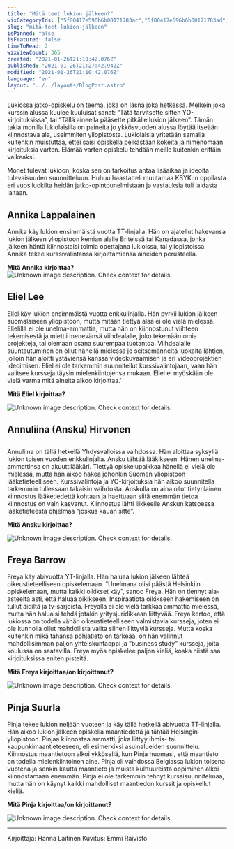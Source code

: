 ```yaml
---
title: "Mitä teet lukion jälkeen?"
wixCategoryIds: ["5f80417e596b6b00171783ac","5f80417e596b6b00171783ad","5f90588e95d3ba00172ad6e7"]
slug: "mitä-teet-lukion-jälkeen"
isPinned: false
isFeatured: false
timeToRead: 2
wixViewCount: 365
created: "2021-01-26T21:10:42.076Z"
published: "2021-01-26T21:27:42.942Z"
modified: "2021-01-26T21:10:42.076Z"
language: "en"
layout: "../../layouts/BlogPost.astro"
---
```

Lukiossa jatko-opiskelu on teema, joka on läsnä joka hetkessä. Melkein joka kurssin alussa kuulee kuuluisat sanat: “Tätä tarvitsette sitten YO-kirjoituksissa”, tai “Tällä aineella pääsette pitkälle lukion jälkeen”. Tämän takia monilla lukiolaisilla on paineita jo ykkösvuoden alussa löytää itseään kiinnostava ala, useimmiten yliopistosta. Lukiolaisia yritetään samalla kuitenkin muistuttaa, ettei saisi opiskella pelkästään kokeita ja nimenomaan kirjoituksia varten. Elämää varten opiskelu tehdään meille kuitenkin erittäin vaikeaksi. 

Monet tulevat lukioon, koska sen on tarkoitus antaa lisäaikaa ja ideoita tulevaisuuden suunnitteluun. Huhuu haastatteli muutamaa KSYK:in oppilasta eri vuosiluokilta heidän jatko-opintounelmistaan ja vastauksia tuli laidasta laitaan. 

## Annika Lappalainen

Annika käy lukion ensimmäistä vuotta TT-linjalla. Hän on ajatellut hakevansa lukion jälkeen yliopistoon kemian alalle Briteissä tai Kanadassa, jonka jälkeen häntä kiinnostaisi toimia opettajana lukioissa, tai yliopistoissa. Annika tekee kurssivalintansa kirjoittamiensa aineiden perusteella.

**Mitä Annika kirjoittaa?**
![Unknown image description. Check context for details.](https://static.wixstatic.com/media/2da4fc_9a3afbed28ce49a1b505f9af993a88f2~mv2.png) <!-- Original name: 2da4fc_66cea9b00f4c4ce38952261f1a29528e~mv2.png -->

## Eliel Lee

Eliel käy lukion ensimmäistä vuotta enkkulinjalla. Hän pyrkii lukion jälkeen suomalaiseen yliopistoon, mutta mitään tiettyä alaa ei ole vielä mielessä. Elielillä ei ole unelma-ammattia, mutta hän on kiinnostunut viihteen tekemisestä ja miettii menevänsä viihdealalle, joko tekemään omia projekteja, tai olemaan osana suurempaa tuotantoa. Viihdealalle suuntautuminen on ollut hänellä mielessä jo seitsemänneltä luokalta lähtien, jolloin hän aloitti ystäviensä kanssa videokuvaamisen ja eri videoprojektien ideoimisen. Eliel ei ole tarkemmin suunnitellut kurssivalintojaan, vaan hän valitsee kursseja täysin mielenkiintojensa mukaan. Eliel ei myöskään ole vielä varma mitä aineita aikoo kirjoittaa.'

**Mitä Eliel kirjoittaa?**


![Unknown image description. Check context for details.](https://static.wixstatic.com/media/2da4fc_7fed4eb455764f1888a75e0523e2afae~mv2.png)

## Annuliina (Ansku) Hirvonen
## 

Annuliina on tällä hetkellä Yhdysvalloissa vaihdossa. Hän aloittaa syksyllä lukion toisen vuoden enkkulinjalla. Ansku tähtää lääkikseen. Hänen unelma-ammattinsa on akuuttilääkäri. Tiettyä opiskelupaikkaa hänellä ei vielä ole mielessä, mutta hän aikoo hakea johonkin Suomen yliopistoon lääketieteelliseen. Kurssivalintoja ja YO-kirjoituksia hän aikoo suunnitella tarkemmin tullessaan takaisin vaihdosta. Anskulla on aina ollut tietynlainen kiinnostus lääketiedettä kohtaan ja haettuaan siitä enemmän tietoa kiinnostus on vain kasvanut. Kiinnostus lähti liikkeelle Anskun katsoessa lääketieteestä ohjelmaa “joskus kauan sitte”.

**Mitä Ansku kirjoittaa?**


![Unknown image description. Check context for details.](https://static.wixstatic.com/media/2da4fc_b73aae138432459f9d145509d5efbdbd~mv2.png)

## Freya Barrow

Freya käy abivuotta YT-linjalla. Hän haluaa lukion jälkeen lähteä oikeustieteelliseen opiskelemaan. “Unelmana olisi päästä Helsinkiin opiskelemaan, mutta kaikki oikikset käy”, sanoo Freya. Hän on tiennyt ala-asteelta asti, että haluaa oikikseen. Inspiraatiota oikikseen hakemiseen on tullut äidiltä ja tv-sarjoista. Freyalla ei ole vielä tarkkaa ammattia mielessä, mutta hän haluaisi tehdä jotakin yritysjuridikkaan liittyvää. Freya kertoo, että lukiossa on todella vähän oikeustieteelliseen valmistavia kursseja, joten ei ole kunnolla ollut mahdollista valita siihen liittyviä kursseja. Mutta koska kuitenkin mikä tahansa pohjatieto on tärkeää, on hän valinnut mahdollisimman paljon yhteiskuntaoppi ja “business study” kursseja, joita koulussa on saatavilla. Freya myös opiskelee paljon kieliä, koska niistä saa kirjoituksissa eniten pisteitä. 

**Mitä Freya kirjoittaa/on kirjoittanut?**


![Unknown image description. Check context for details.](https://static.wixstatic.com/media/2da4fc_94654ae09136476384ee55aebb902c27~mv2.png)
## Pinja Suurla

Pinja tekee lukion neljään vuoteen ja käy tällä hetkellä abivuotta TT-linjalla. Hän aikoo lukion jälkeen opiskella maantiedettä ja tähtää Helsingin yliopistoon. Pinjaa kiinnostaa ammatti, joka liittyy ihmis- tai kaupunkimaantieteeseen, eli esimerkiksi asuinalueiden suunnittelu. Kiinnostus maantietoon alkoi ykkösellä, kun Pinja huomasi, että maantieto on todella mielenkiintoinen aine. Pinja oli vaihdossa Belgiassa lukion toisena vuotena ja senkin kautta maantieto ja muista kulttuureista oppiminen alkoi kiinnostamaan enemmän. Pinja ei ole tarkemmin tehnyt kurssisuunnitelmaa, mutta hän on käynyt kaikki mahdolliset maantiedon kurssit ja opiskellut kieliä. 

**Mitä Pinja kirjoittaa/on kirjoittanut?**

![Unknown image description. Check context for details.](https://static.wixstatic.com/media/2da4fc_b50ead33894e46418edcb3269a6c0625~mv2.png)

---
Kirjoittaja: Hanna Laitinen
Kuvitus: Emmi Raivisto

